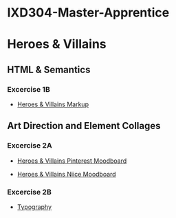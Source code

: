 # IXD304-Master-Apprentice

# Heroes & Villains

## HTML & Semantics

### Excercise 1B

- [Heroes & Villains Markup](https://evamariagarcia.github.io/IXD304-Master-Apprentice/index.html)

## Art Direction and Element Collages

### Excercise 2A

- [Heroes & Villains Pinterest Moodboard](https://www.pinterest.co.uk/evagarcia98/heros-and-villians/) 

- [Heroes & Villains Niice Moodboard](https://niice.co/m/a0e5b1662cc296f832c294b7f07ff1aa) 

### Excercise 2B

- [Typography](https://evamariagarcia.github.io/IXD304-Master-Apprentice/sherlocktypography.html)

